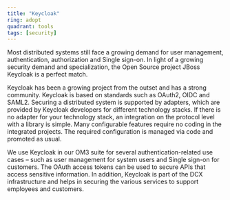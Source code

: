 ```yaml
---
title: "Keycloak"
ring: adopt
quadrant: tools
tags: [security]
---
```


Most distributed systems still face a growing demand for user management, authentication, authorization and Single sign-on. In light of a growing security demand and specialization, the Open Source project JBoss Keycloak is a perfect match.

Keycloak has been a growing project from the outset and has a strong community. Keycloak is based on standards such as OAuth2, OIDC and SAML2. Securing a distributed system is supported by adapters, which are provided by Keycloak developers for different technology stacks. If there is no adapter for your technology stack, an integration on the protocol level with a library is simple. Many configurable features require no coding in the integrated projects. The required configuration is managed via code and promoted as usual.

We use Keycloak in our OM3 suite for several authentication-related use cases – such as user management for system users and Single sign-on for customers. The OAuth access tokens can be used to secure APIs that access sensitive information. In addition, Keycloak is part of the DCX infrastructure and helps in securing the various services to support employees and customers.

